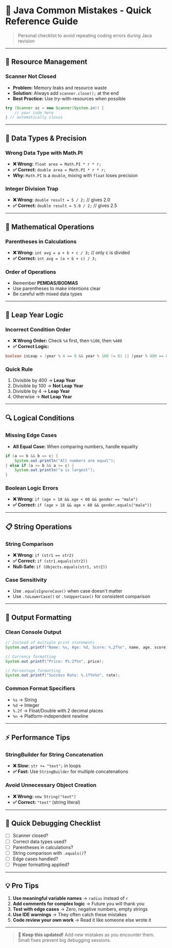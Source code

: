 # 🐛 Java Common Mistakes - Quick Reference Guide

> Personal checklist to avoid repeating coding errors during Java revision

---

## 🧹 **Resource Management**

### Scanner Not Closed
- **Problem:** Memory leaks and resource waste
- **Solution:** Always add `scanner.close();` at the end
- **Best Practice:** Use try-with-resources when possible
```java
try (Scanner sc = new Scanner(System.in)) {
    // your code here
} // automatically closes
```

---

## 🔢 **Data Types & Precision**

### Wrong Data Type with Math.PI
- **❌ Wrong:** `float area = Math.PI * r * r;`
- **✅ Correct:** `double area = Math.PI * r * r;`
- **Why:** `Math.PI` is a `double`, mixing with `float` loses precision

### Integer Division Trap
- **❌ Wrong:** `double result = 5 / 2;` // gives 2.0
- **✅ Correct:** `double result = 5.0 / 2;` // gives 2.5

---

## 🧮 **Mathematical Operations**

### Parentheses in Calculations
- **❌ Wrong:** `int avg = a + b + c / 3;` // only c is divided
- **✅ Correct:** `int avg = (a + b + c) / 3;`

### Order of Operations
- Remember **PEMDAS/BODMAS**
- Use parentheses to make intentions clear
- Be careful with mixed data types

---

## 📅 **Leap Year Logic**

### Incorrect Condition Order
- **❌ Wrong Order:** Check `%4` first, then `%100`, then `%400`
- **✅ Correct Logic:**
```java
boolean isLeap = (year % 4 == 0 && year % 100 != 0) || (year % 400 == 0);
```

### Quick Rule
1. Divisible by 400 → **Leap Year**
2. Divisible by 100 → **Not Leap Year**  
3. Divisible by 4 → **Leap Year**
4. Otherwise → **Not Leap Year**

---

## 🔍 **Logical Conditions**

### Missing Edge Cases
- **All Equal Case:** When comparing numbers, handle equality
```java
if (a == b && b == c) {
    System.out.println("All numbers are equal");
} else if (a >= b && a >= c) {
    System.out.println("a is largest");
}
```

### Boolean Logic Errors
- **❌ Wrong:** `if (age > 18 && age < 60 && gender == "male")`
- **✅ Correct:** `if (age > 18 && age < 60 && gender.equals("male"))`

---

## 📋 **String Operations**

### String Comparison
- **❌ Wrong:** `if (str1 == str2)`
- **✅ Correct:** `if (str1.equals(str2))`
- **Null-Safe:** `if (Objects.equals(str1, str2))`

### Case Sensitivity
- Use `.equalsIgnoreCase()` when case doesn't matter
- Use `.toLowerCase()` or `.toUpperCase()` for consistent comparison

---

## 🎨 **Output Formatting**

### Clean Console Output
```java
// Instead of multiple print statements
System.out.printf("Name: %s, Age: %d, Score: %.2f%n", name, age, score);

// Currency formatting
System.out.printf("Price: ₹%.2f%n", price);

// Percentage formatting  
System.out.printf("Success Rate: %.1f%%%n", rate);
```

### Common Format Specifiers
- `%s` → String
- `%d` → Integer  
- `%.2f` → Float/Double with 2 decimal places
- `%n` → Platform-independent newline

---

## ⚡ **Performance Tips**

### StringBuilder for String Concatenation
- **❌ Slow:** `str += "text";` in loops
- **✅ Fast:** Use `StringBuilder` for multiple concatenations

### Avoid Unnecessary Object Creation
- **❌ Wrong:** `new String("text")`
- **✅ Correct:** `"text"` (string literal)

---

## 🎯 **Quick Debugging Checklist**

- [ ] Scanner closed?
- [ ] Correct data types used?
- [ ] Parentheses in calculations?
- [ ] String comparison with `.equals()`?
- [ ] Edge cases handled?
- [ ] Proper formatting applied?

---

## 💡 **Pro Tips**

1. **Use meaningful variable names** → `radius` instead of `r`
2. **Add comments for complex logic** → Future you will thank you
3. **Test with edge cases** → Zero, negative numbers, empty strings
4. **Use IDE warnings** → They often catch these mistakes
5. **Code review your own work** → Read it like someone else wrote it

---

> 🔄 **Keep this updated!** Add new mistakes as you encounter them. Small fixes prevent big debugging sessions.